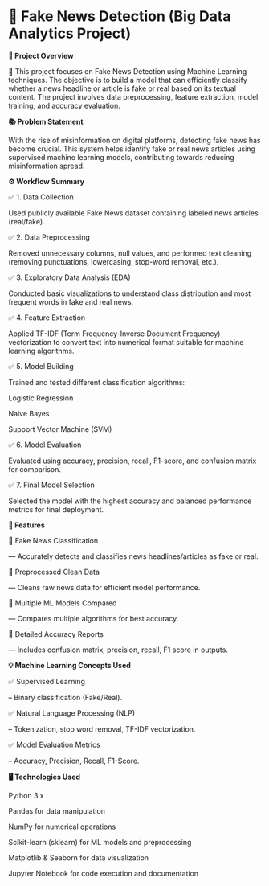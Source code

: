 # 📰 Fake News Detection (Big Data Analytics Project)

**📌 Project Overview**

🎯 This project focuses on Fake News Detection using Machine Learning techniques. The objective is to build a model that can efficiently classify whether a news headline or article is fake or real based on its textual content. The project involves data preprocessing, feature extraction, model training, and accuracy evaluation.

**📚 Problem Statement**

With the rise of misinformation on digital platforms, detecting fake news has become crucial. This system helps identify fake or real news articles using supervised machine learning models, contributing towards reducing misinformation spread.

**⚙️ Workflow Summary**

✅ 1. Data Collection

Used publicly available Fake News dataset containing labeled news articles (real/fake).

✅ 2. Data Preprocessing

Removed unnecessary columns, null values, and performed text cleaning (removing punctuations, lowercasing, stop-word removal, etc.).

✅ 3. Exploratory Data Analysis (EDA)

Conducted basic visualizations to understand class distribution and most frequent words in fake and real news.

✅ 4. Feature Extraction

Applied TF-IDF (Term Frequency-Inverse Document Frequency) vectorization to convert text into numerical format suitable for machine learning algorithms.

✅ 5. Model Building

Trained and tested different classification algorithms:

Logistic Regression

Naive Bayes

Support Vector Machine (SVM)

✅ 6. Model Evaluation

Evaluated using accuracy, precision, recall, F1-score, and confusion matrix for comparison.

✅ 7. Final Model Selection

Selected the model with the highest accuracy and balanced performance metrics for final deployment.


 
**🚀 Features**

📌 Fake News Classification

— Accurately detects and classifies news headlines/articles as fake or real.

📌 Preprocessed Clean Data 

— Cleans raw news data for efficient model performance.

📌 Multiple ML Models Compared 

— Compares multiple algorithms for best accuracy.

📌 Detailed Accuracy Reports 

— Includes confusion matrix, precision, recall, F1 score in outputs.


**💡 Machine Learning Concepts Used**

✅ Supervised Learning

– Binary classification (Fake/Real).

✅ Natural Language Processing (NLP) 

– Tokenization, stop word removal, TF-IDF vectorization.

✅ Model Evaluation Metrics 

– Accuracy, Precision, Recall, F1-Score.


**🖥️ Technologies Used**

Python 3.x

Pandas for data manipulation

NumPy for numerical operations

Scikit-learn (sklearn) for ML models and preprocessing

Matplotlib & Seaborn for data visualization

Jupyter Notebook for code execution and documentation
